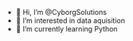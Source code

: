 - 👋 Hi, I’m @CyborgSolutions
- 👀 I’m interested in data aquisition
- 🌱 I’m currently learning Python

<!---
CyborgSolutions/CyborgSolutions is a ✨ special ✨ repository because its `README.md` (this file) appears on your GitHub profile.
You can click the Preview link to take a look at your changes.
--->
